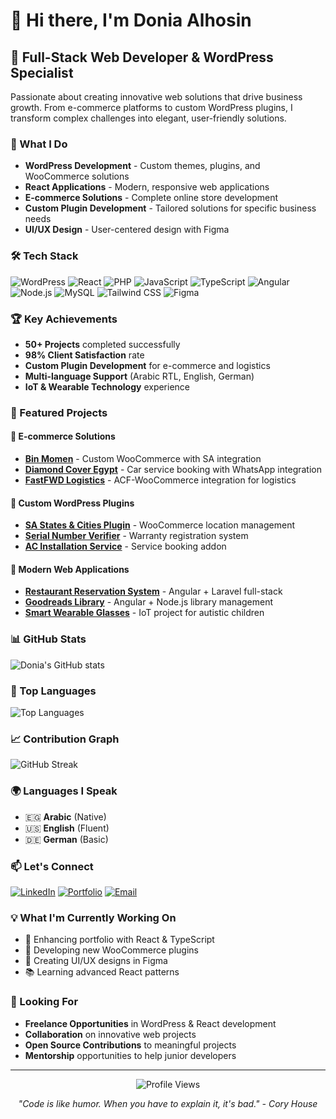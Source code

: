 # 👋 Hi there, I'm Donia Alhosin

## 🚀 Full-Stack Web Developer & WordPress Specialist

Passionate about creating innovative web solutions that drive business growth. From e-commerce platforms to custom WordPress plugins, I transform complex challenges into elegant, user-friendly solutions.

### 🎯 What I Do
- **WordPress Development** - Custom themes, plugins, and WooCommerce solutions
- **React Applications** - Modern, responsive web applications
- **E-commerce Solutions** - Complete online store development
- **Custom Plugin Development** - Tailored solutions for specific business needs
- **UI/UX Design** - User-centered design with Figma

### 🛠️ Tech Stack
![WordPress](https://img.shields.io/badge/WordPress-21759B?style=for-the-badge&logo=wordpress&logoColor=white)
![React](https://img.shields.io/badge/React-20232A?style=for-the-badge&logo=react&logoColor=61DAFB)
![PHP](https://img.shields.io/badge/PHP-777BB4?style=for-the-badge&logo=php&logoColor=white)
![JavaScript](https://img.shields.io/badge/JavaScript-F7DF1E?style=for-the-badge&logo=javascript&logoColor=black)
![TypeScript](https://img.shields.io/badge/TypeScript-007ACC?style=for-the-badge&logo=typescript&logoColor=white)
![Angular](https://img.shields.io/badge/Angular-DD0031?style=for-the-badge&logo=angular&logoColor=white)
![Node.js](https://img.shields.io/badge/Node.js-43853D?style=for-the-badge&logo=node.js&logoColor=white)
![MySQL](https://img.shields.io/badge/MySQL-00000F?style=for-the-badge&logo=mysql&logoColor=white)
![Tailwind CSS](https://img.shields.io/badge/Tailwind_CSS-38B2AC?style=for-the-badge&logo=tailwind-css&logoColor=white)
![Figma](https://img.shields.io/badge/Figma-F24E1E?style=for-the-badge&logo=figma&logoColor=white)

### 🏆 Key Achievements
- **50+ Projects** completed successfully
- **98% Client Satisfaction** rate
- **Custom Plugin Development** for e-commerce and logistics
- **Multi-language Support** (Arabic RTL, English, German)
- **IoT & Wearable Technology** experience

### 🌟 Featured Projects

#### 🛒 E-commerce Solutions
- **[Bin Momen](https://github.com/devDoniaAlhosin/woocommerce-custom-sa-states-cites)** - Custom WooCommerce with SA integration
- **[Diamond Cover Egypt](https://github.com/devDoniaAlhosin/car-service-plugin)** - Car service booking with WhatsApp integration
- **[FastFWD Logistics](https://fastfwd.xyz/)** - ACF-WooCommerce integration for logistics

#### 🔧 Custom WordPress Plugins
- **[SA States & Cities Plugin](https://github.com/devDoniaAlhosin/woocommerce-custom-sa-states-cites)** - WooCommerce location management
- **[Serial Number Verifier](https://github.com/devDoniaAlhosin/serial-number-verfier)** - Warranty registration system
- **[AC Installation Service](https://github.com/devDoniaAlhosin/woocommerce-ac-installation-service)** - Service booking addon

#### 🎨 Modern Web Applications
- **[Restaurant Reservation System](https://github.com/devDoniaAlhosin/Restaurant-Reservation-Server)** - Angular + Laravel full-stack
- **[Goodreads Library](https://goodreadslib.netlify.app/)** - Angular + Node.js library management
- **[Smart Wearable Glasses](https://github.com/devDoniaAlhosin)** - IoT project for autistic children

### 📊 GitHub Stats
![Donia's GitHub stats](https://github-readme-stats.vercel.app/api?username=devDoniaAlhosin&show_icons=true&theme=radical)

### 🏅 Top Languages
![Top Languages](https://github-readme-stats.vercel.app/api/top-langs/?username=devDoniaAlhosin&layout=compact&theme=radical)

### 📈 Contribution Graph
![GitHub Streak](https://github-readme-streak-stats.herokuapp.com/?user=devDoniaAlhosin&theme=radical)

### 🌍 Languages I Speak
- 🇪🇬 **Arabic** (Native)
- 🇺🇸 **English** (Fluent)
- 🇩🇪 **German** (Basic)

### 📫 Let's Connect
[![LinkedIn](https://img.shields.io/badge/LinkedIn-0077B5?style=for-the-badge&logo=linkedin&logoColor=white)](https://www.linkedin.com/in/donia-alhosin-756a3b1ab/)
[![Portfolio](https://img.shields.io/badge/Portfolio-FF5722?style=for-the-badge&logo=todoist&logoColor=white)](https://donia-minimal-folio.vercel.app/)
[![Email](https://img.shields.io/badge/Email-D14836?style=for-the-badge&logo=gmail&logoColor=white)](mailto:doniaelhussien@email.com)

### 💡 What I'm Currently Working On
- 🔄 Enhancing portfolio with React & TypeScript
- 🛒 Developing new WooCommerce plugins
- 🎨 Creating UI/UX designs in Figma
- 📚 Learning advanced React patterns

### 🎯 Looking For
- **Freelance Opportunities** in WordPress & React development
- **Collaboration** on innovative web projects
- **Open Source Contributions** to meaningful projects
- **Mentorship** opportunities to help junior developers

---

<div align="center">
  <img src="https://komarev.com/ghpvc/?username=devDoniaAlhosin&style=flat-square&color=blue" alt="Profile Views"/>
  
  *"Code is like humor. When you have to explain it, it's bad." - Cory House*
</div> 
